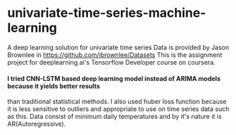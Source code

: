 # univariate-time-series-machine-learning
A deep learning solution for univariate time series
Data is provided by Jason Brownlee in https://github.com/jbrownlee/Datasets
This is the assignment project for deeplearning.ai's Tensorflow Developer course on coursera.

#### I tried CNN-LSTM based deep learning model instead of ARIMA models because it yields better results
than traditional statistical methods. I also used huber loss function because it is less sensitive to outliers
and appropriate to use on time series data such as this. Data consist of minimum daily temperatures and by it's nature
it is AR(Autoregressive).

